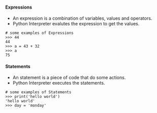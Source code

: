 #### Expressions
* An expression is a combination of variables, values and operators.
* Python Interpreter evalutes the expression to get the values.

```Python3
# some examples of Expressions
>>> 44
44
>>> a = 43 + 32
>>> a
75

```


#### Statements
* An statement is a piece of code that do some actions.
* Python Interpreter executes the statements.

```Python3
# some examples of Statements
>>> print('hello world')
'hello world'
>>> day = 'monday'

```
